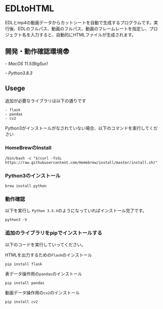 # EDLtoHTML
EDLとmp4の動画データからカットシートを自動で生成するプログラムです。実行後、EDLのフルパス、動画のフルパス、動画のフレームレートを指定し、プロジェクト名を入力すると、自動的にHTMLファイルが生成されます。

## 開発・動作確認環境:fearful:	
*- MacOS 11.5(BigSur)*

*- Python3.8.3*

## Usege
追加が必要なライブラリは以下の通りです
```
- flask
- pandas
- cv2
```
Python3がインストールがなされていない場合、以下のコマンドを実行してください

### HomeBrewのInstall
```
/bin/bash -c "$(curl -fsSL https://raw.githubusercontent.com/Homebrew/install/master/install.sh)"
```
### Python3のインストール
```
brew install python
```
### 動作確認
以下を実行し `Python 3.X.X`のようになっていればインストール完了です。
```
python3 -V
```
### 追加のライブラリをpipでインストールする  
以下のコードを実行していってください。  

HTMLを出力するための`Flask`のインストール
```
pip install flask
```
表データ操作用の`pandas`のインストール
```
pip install pandas
```
動画データ操作用の`cv2`のインストール
```
pip install cv2

